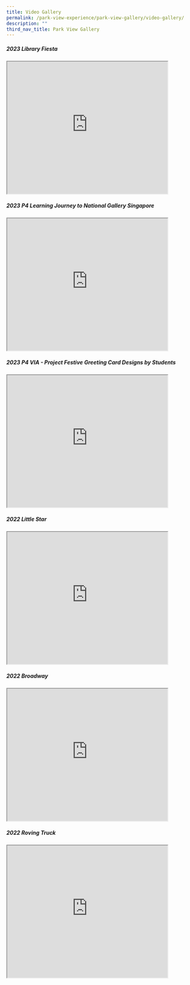 ```yaml
---
title: Video Gallery
permalink: /park-view-experience/park-view-gallery/video-gallery/
description: ""
third_nav_title: Park View Gallery
---
```

##### 2023 Library Fiesta


<iframe src="https://www.youtube.com/embed/PHGBmiraIuA?controls=0" height="345" width="420">
</iframe>



##### 2023 P4 Learning Journey to National Gallery Singapore


<iframe src="https://www.youtube.com/embed/KrXbf6aODbE?controls=0" height="345" width="420">
</iframe>


##### 2023 P4 VIA - Project Festive Greeting Card Designs by Students


<iframe src="https://www.youtube.com/embed/iUUVXmzx98Y?controls=0" height="345" width="420">
</iframe>


##### 2022 Little Star


<iframe src="https://www.youtube.com/embed/yQ-aR0oO2pY?controls=0" height="345" width="420">
</iframe>


##### 2022 Broadway


<iframe src="https://www.youtube.com/embed/Qwbid-bEGoM?controls=0" height="345" width="420">
</iframe>


#####  2022 Roving Truck


<iframe src="https://www.youtube.com/embed/JspfHlaRSlk?controls=0" height="345" width="420">
</iframe>

